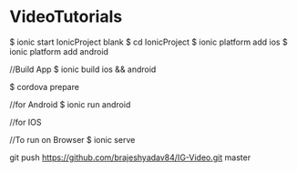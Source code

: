 # VideoTutorials

$ ionic start IonicProject blank
$ cd IonicProject
$ ionic platform add ios
$ ionic platform add android

//Build App
$ ionic build ios && android

$ cordova prepare

//for Android
$ ionic run android

//for IOS



//To run on Browser 
$ ionic serve





git push https://github.com/brajeshyadav84/IG-Video.git master

